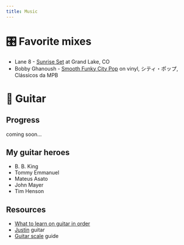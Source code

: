 ```yaml
---
title: Music
---
```

# 🎛️ Favorite mixes 
- Lane 8 - [Sunrise Set](https://www.youtube.com/watch?v=n_LcVqqHSY8&t=276s) at Grand Lake, CO
- Bobby Ghanoush - [Smooth Funky City Pop](https://www.youtube.com/watch?v=z5PATyME8tY) on vinyl, シティ・ポップ, Clássicos da MPB
# 🎸 Guitar 
## Progress
coming soon...
## My guitar heroes
 - B. B. King
- Tommy Emmanuel
- Mateus Asato
- John Mayer
- Tim Henson
## Resources
- [What to learn on guitar in order](https://www.youtube.com/watch?v=pV6E07VHvko)
- [Justin](https://www.justinguitar.com/) guitar
- [Guitar scale](https://www.guitarscale.org/) guide